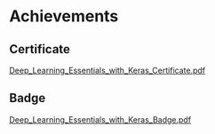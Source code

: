

# Achievements
## Certificate
[Deep_Learning_Essentials_with_Keras_Certificate.pdf](https://prod-files-secure.s3.us-west-2.amazonaws.com/03e82b26-cccb-4906-bb56-adabcbdc0655/f5cf1405-8a02-49a4-beb6-3d50b033ba6e/Deep_Learning_Essentials_with_Keras_Certificate.pdf?X-Amz-Algorithm=AWS4-HMAC-SHA256&X-Amz-Content-Sha256=UNSIGNED-PAYLOAD&X-Amz-Credential=ASIAZI2LB4663RTEOB7E%2F20250203%2Fus-west-2%2Fs3%2Faws4_request&X-Amz-Date=20250203T051440Z&X-Amz-Expires=3600&X-Amz-Security-Token=IQoJb3JpZ2luX2VjEPL%2F%2F%2F%2F%2F%2F%2F%2F%2F%2FwEaCXVzLXdlc3QtMiJHMEUCIQCUakk3lpWevPF13Xyniyh6UGOenic6c%2FST%2B79%2FQz5HDgIgOPeJ2a6wddyjtpQE2wGr3BLQ6O0zRb4nqrTgO%2F4EolgqiAQI%2B%2F%2F%2F%2F%2F%2F%2F%2F%2F%2F%2FARAAGgw2Mzc0MjMxODM4MDUiDDmlF4rqbJZrvQCqJyrcAySiCUfzhqZLRizuVm%2BmUpxuzQ89ZaYqtLH3x0wB2WKdCXWVM5Gmf7vh7Cusn2MqJ%2FbVT5xZ%2FyDho3AbXJlnmi9miYVTwp3ydbH65%2Fqbf1XhX6FNvOC05naPL3Wdx%2BnG9zie%2B%2BWKaHaz32z4%2Bgk9nAYb%2FqK0QkIs97MOeGJOkXEhkIG4JrZEgSUqIs2g6YnWq%2B3Kus7NjnBvOSZpCMyZwiHMrBV%2FZfSNcvmuJ79Nd5lzdWHiJJy3xuuIRy0o8MtVdEUZUHaeAU6xdCCa9j%2B8PHS10ekk91oMPZ%2BTPk3jNObKr8Rr88LVXjKpW%2BCCTVT3OhUz%2BC%2BEHJxYyetzREO6IhI7i2O4HN6MK7kb%2B%2BfpXnBOmIQQEW6sSCMoR4c3rRr4H7IWH79PJx%2Br828EwV0HuOyXHIY3WOVD9gvUfGCVHB%2BxAmVTK5DRCd5h69rhDTi5U2k2sLkfvLLQnNsUVBKXG4PSaCi7ulkw7iZ786bMusRnQEMOl5i2F70%2F1Oo2rVqXxYzCKO6x4Q%2BQY250I4AKimUXPOtZzO%2BZjko440PcQkh%2Bgv1eLt03uCAx4DGzDO1l2cHTyUq9TUtAo8EkWlMWf9Pq3AijSgB2gSwNkl%2B1o%2FpiLbHLlhALS4H5jOuJMMG%2FgL0GOqUBMAgHVDdRE5tasR%2F6I6C2iYwzIF3BdzDx2jLy4S46VLrY9b2J5eJB7u6nKwSVMBQZV%2FaHzgDg6xa24mWXuz36ZL43PDuKcCIaS6PlpMUjeoEP4QmHSdpw%2BRXYycSITDWxO2lmXWpbqc8rimIOBXhSUBfT2rEXgMHeLofNN%2F6ykaK4bR%2BaA62aeJ1sVC66V6c%2BGyr0gQfGG5eUZVxju3P60YGQtMYQ&X-Amz-Signature=60b6a05c6a12357646632e9e60162056804abc63bbfd0939c6e49a8bbef3026c&X-Amz-SignedHeaders=host&x-id=GetObject)
## Badge
[Deep_Learning_Essentials_with_Keras_Badge.pdf](https://prod-files-secure.s3.us-west-2.amazonaws.com/03e82b26-cccb-4906-bb56-adabcbdc0655/5c209097-6d96-477f-a031-edc11aa6225f/Deep_Learning_Essentials_with_Keras_Badge.pdf?X-Amz-Algorithm=AWS4-HMAC-SHA256&X-Amz-Content-Sha256=UNSIGNED-PAYLOAD&X-Amz-Credential=ASIAZI2LB4663RTEOB7E%2F20250203%2Fus-west-2%2Fs3%2Faws4_request&X-Amz-Date=20250203T051440Z&X-Amz-Expires=3600&X-Amz-Security-Token=IQoJb3JpZ2luX2VjEPL%2F%2F%2F%2F%2F%2F%2F%2F%2F%2FwEaCXVzLXdlc3QtMiJHMEUCIQCUakk3lpWevPF13Xyniyh6UGOenic6c%2FST%2B79%2FQz5HDgIgOPeJ2a6wddyjtpQE2wGr3BLQ6O0zRb4nqrTgO%2F4EolgqiAQI%2B%2F%2F%2F%2F%2F%2F%2F%2F%2F%2F%2FARAAGgw2Mzc0MjMxODM4MDUiDDmlF4rqbJZrvQCqJyrcAySiCUfzhqZLRizuVm%2BmUpxuzQ89ZaYqtLH3x0wB2WKdCXWVM5Gmf7vh7Cusn2MqJ%2FbVT5xZ%2FyDho3AbXJlnmi9miYVTwp3ydbH65%2Fqbf1XhX6FNvOC05naPL3Wdx%2BnG9zie%2B%2BWKaHaz32z4%2Bgk9nAYb%2FqK0QkIs97MOeGJOkXEhkIG4JrZEgSUqIs2g6YnWq%2B3Kus7NjnBvOSZpCMyZwiHMrBV%2FZfSNcvmuJ79Nd5lzdWHiJJy3xuuIRy0o8MtVdEUZUHaeAU6xdCCa9j%2B8PHS10ekk91oMPZ%2BTPk3jNObKr8Rr88LVXjKpW%2BCCTVT3OhUz%2BC%2BEHJxYyetzREO6IhI7i2O4HN6MK7kb%2B%2BfpXnBOmIQQEW6sSCMoR4c3rRr4H7IWH79PJx%2Br828EwV0HuOyXHIY3WOVD9gvUfGCVHB%2BxAmVTK5DRCd5h69rhDTi5U2k2sLkfvLLQnNsUVBKXG4PSaCi7ulkw7iZ786bMusRnQEMOl5i2F70%2F1Oo2rVqXxYzCKO6x4Q%2BQY250I4AKimUXPOtZzO%2BZjko440PcQkh%2Bgv1eLt03uCAx4DGzDO1l2cHTyUq9TUtAo8EkWlMWf9Pq3AijSgB2gSwNkl%2B1o%2FpiLbHLlhALS4H5jOuJMMG%2FgL0GOqUBMAgHVDdRE5tasR%2F6I6C2iYwzIF3BdzDx2jLy4S46VLrY9b2J5eJB7u6nKwSVMBQZV%2FaHzgDg6xa24mWXuz36ZL43PDuKcCIaS6PlpMUjeoEP4QmHSdpw%2BRXYycSITDWxO2lmXWpbqc8rimIOBXhSUBfT2rEXgMHeLofNN%2F6ykaK4bR%2BaA62aeJ1sVC66V6c%2BGyr0gQfGG5eUZVxju3P60YGQtMYQ&X-Amz-Signature=e986596c5817f1c99011fd96bec32a86c5490fef3c2a3d4e4513e0f072f2ba07&X-Amz-SignedHeaders=host&x-id=GetObject)
